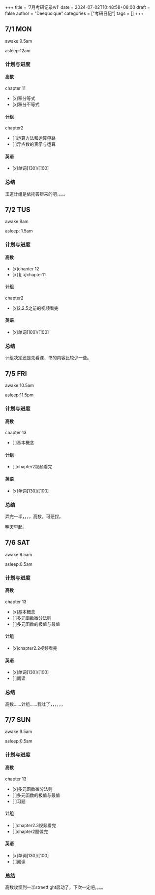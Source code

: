 +++
title = '7月考研记录w1'
date = 2024-07-02T10:48:58+08:00
draft = false
author = "Deequoique"
categories = ["考研日记"]
tags = []
+++

## 7/1 MON
awake:9.5am

asleep:12am

### 计划与进度
#### 高数
chapter 11
- [x]积分等式
- [x]积分不等式

#### 计组
chapter2
- [ ]运算方法和运算电路
- [ ]浮点数的表示与运算

#### 英语
- [x]单词[130]/[100] 

### 总结
王道计组是依托答辩来的吧，。。。

## 7/2 TUS
awake:9am

asleep: 1.5am
### 计划与进度
#### 高数
- [x]chapter 12
- [x]复习chapter11
#### 计组
chapter2
- [x]2.2.5之前的视频看完

#### 英语
- [x]单词[100]/[100] 

### 总结
计组决定还是先看课，书的内容比较少一些。

## 7/5 FRI
awake:10.5am

asleep:11.5pm
### 计划与进度
#### 高数
chapter 13
- [ ]基本概念

#### 计组
- [ ]chapter2视频看完

#### 英语
- [x]单词[130]/[100] 

### 总结
弄完一半，，，，高数。可恶捏。

明天早起。

## 7/6 SAT
awake:6.5am

asleep:0.5am
### 计划与进度
#### 高数
chapter 13
- [x]基本概念
- [ ]多元函数微分法则
- [ ]多元函数的极值与最值

#### 计组
- [x]chapter2.2视频看完

#### 英语
- [x]单词[130]/[100] 
- [ ]阅读

### 总结
高数……计组……我吐了，，，，，，

## 7/7 SUN
awake:9.5am

asleep:0.5am
### 计划与进度
#### 高数
chapter 13
- [x]多元函数微分法则
- [ ]多元函数的极值与最值
- [ ]习题

#### 计组
- [ ]chapter2.3视频看完
- [ ]chapter2题做完

#### 英语
- [x]单词[130]/[100] 
- [ ]阅读
### 总结
高数攻坚到一半streetfight启动了，下次一定吧。。。。